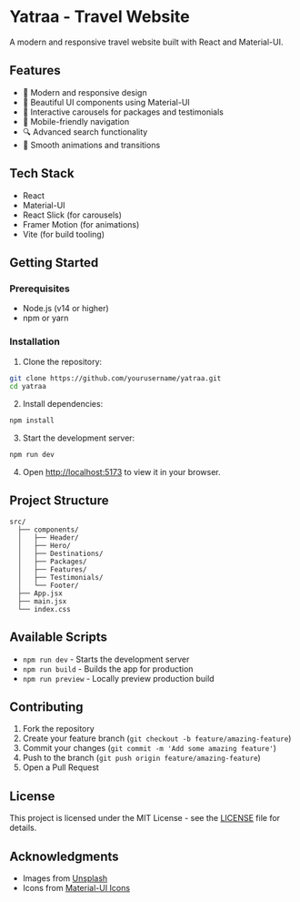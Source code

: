 # Yatraa - Travel Website

A modern and responsive travel website built with React and Material-UI.

## Features

- 🌟 Modern and responsive design
- 🎨 Beautiful UI components using Material-UI
- 🎠 Interactive carousels for packages and testimonials
- 📱 Mobile-friendly navigation
- 🔍 Advanced search functionality
- 💫 Smooth animations and transitions

## Tech Stack

- React
- Material-UI
- React Slick (for carousels)
- Framer Motion (for animations)
- Vite (for build tooling)

## Getting Started

### Prerequisites

- Node.js (v14 or higher)
- npm or yarn

### Installation

1. Clone the repository:
```bash
git clone https://github.com/yourusername/yatraa.git
cd yatraa
```

2. Install dependencies:
```bash
npm install
```

3. Start the development server:
```bash
npm run dev
```

4. Open [http://localhost:5173](http://localhost:5173) to view it in your browser.

## Project Structure

```
src/
  ├── components/
  │   ├── Header/
  │   ├── Hero/
  │   ├── Destinations/
  │   ├── Packages/
  │   ├── Features/
  │   ├── Testimonials/
  │   └── Footer/
  ├── App.jsx
  ├── main.jsx
  └── index.css
```

## Available Scripts

- `npm run dev` - Starts the development server
- `npm run build` - Builds the app for production
- `npm run preview` - Locally preview production build

## Contributing

1. Fork the repository
2. Create your feature branch (`git checkout -b feature/amazing-feature`)
3. Commit your changes (`git commit -m 'Add some amazing feature'`)
4. Push to the branch (`git push origin feature/amazing-feature`)
5. Open a Pull Request

## License

This project is licensed under the MIT License - see the [LICENSE](LICENSE) file for details.

## Acknowledgments

- Images from [Unsplash](https://unsplash.com)
- Icons from [Material-UI Icons](https://mui.com/material-ui/material-icons/)
